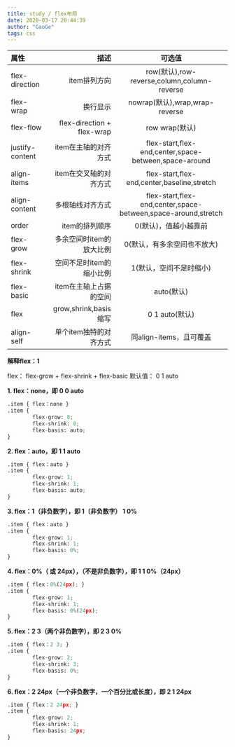 ```yaml
---
title: study / flex布局
date: 2020-03-17 20:44:39
author: "GaoGe"
tags: css
---
```



|  属性 | 描述  | 可选值|
| :-------- | --------: | :--: |
| flex-direction |  item排列方向   | row(默认),row-reverse,column,column-reverse  |
| flex-wrap |  换行显示  | nowrap(默认),wrap,wrap-reverse  |
| flex-flow | flex-direction + flex-wrap  | row wrap(默认)  |
| justify-content | item在主轴的对齐方式  | flex-start,flex-end,center,space-between,space-around  |
| align-items | item在交叉轴的对齐方式  | flex-start,flex-end,center,baseline,stretch  |
| align-content | 多根轴线对齐方式  | flex-start,flex-end,center,space-between,space-around,stretch |
| order | item的排列顺序  | 0(默认)，值越小越靠前 |
| flex-grow | 多余空间时item的放大比例  | 0(默认，有多余空间也不放大) |
| flex-shrink | 空间不足时item的缩小比例  | 1(默认，空间不足时缩小)  |
| flex-basic | item在主轴上占据的空间  | auto(默认)  |
| flex | grow,shrink,basis缩写  | 0 1 auto(默认)  |
| align-self | 单个item独特的对齐方式  | 同align-items，且可覆盖  |



**解释flex：1**

flex： flex-grow  +  flex-shrink  +  flex-basic   默认值： 0 1 auto

**1. flex：none，即 0 0 auto**
``` python
.item { flex：none }
.item {
        flex-grow: 0;
        flex-shrink: 0;
        flex-basis: auto;
}
```
**2. flex：auto，即 1 1 auto**
``` python
.item { flex：auto }
.item {
        flex-grow: 1;
        flex-shrink: 1;
        flex-basis: auto;
}
```
**3. flex：1（非负数字），即 1（非负数字）  1  0%**
``` python
.item { flex：auto }
.item {
        flex-grow: 1;
        flex-shrink: 1;
        flex-basis: 0%;
}
```
**4. flex：0%（ 或 24px），（不是非负数字），即 1  1  0%（24px）**
``` python
.item { flex：0%(24px); }
.item {
        flex-grow: 1;
        flex-shrink: 1;
        flex-basis: 0%(24px);
}
```
**5. flex：2 3（两个非负数字），即 2  3  0%**
``` python
.item { flex：2 3; }
.item {
        flex-grow: 2;
        flex-shrink: 3;
        flex-basis: 0%;
}
```
**6. flex：2 24px（一个非负数字，一个百分比或长度），即 2  1  24px**
``` python
.item { flex：2 24px; }
.item {
        flex-grow: 2;
        flex-shrink: 1;
        flex-basis: 24px;
}
```